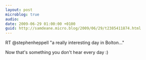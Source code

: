 ```yaml
---
layout: post
microblog: true
audio: 
date: 2009-06-29 01:00:00 +0100
guid: http://samdeane.micro.blog/2009/06/29/t2385411874.html
---
```

RT @stephenheppell "a really interesting day in Bolton..."

Now that's something you don't hear every day :)
